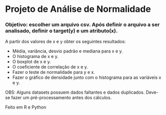 # Projeto de Análise de Normalidade
### Objetivo: escolher um arquivo csv. Após definir o arquivo a ser analisado, definir o target(y) e um atributo(x). 
A partir dos valores de x e y obter os seguintes resultados:
*	Média, variância, desvio padrão e mediana para x e y.
*	O histograma de x e y.
*	O boxplot de x e y.
*	O coeficiente de correlação de x e y.
*	Fazer o teste de normalidade para  y e x.
* Fazer o gráfico de densidade junto com o histograma para as variáveis x e y.

OBS: Alguns datasets possuem dados faltantes e dados duplicados. Deve-se fazer um pré-processamento antes dos cálculos.

Feito em R e Python
